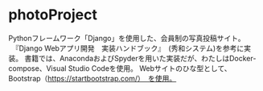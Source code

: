 # photoProject

Pythonフレームワーク「Django」を使用した、会員制の写真投稿サイト。
　『Django Webアプリ開発　実装ハンドブック』　(秀和システム)を参考に実装。 
書籍では、AnacondaおよびSpyderを用いた実装だが、わたしはDocker-compose、Visual Studio Codeを使用。
Webサイトのひな型として、Bootstrap（https://startbootstrap.com/）　を使用。
